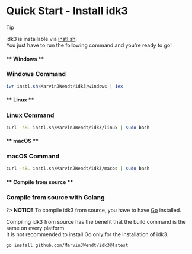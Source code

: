 # Quick Start - Install idk3

> [!TIP]
> idk3 is installable via [instl.sh](https://instl.sh).\
> You just have to run the following command and you're ready to go!

<!-- tabs:start -->

#### ** Windows **

### Windows Command

```powershell
iwr instl.sh/MarvinJWendt/idk3/windows | iex
```

#### ** Linux **

### Linux Command

```bash
curl -sSL instl.sh/MarvinJWendt/idk3/linux | sudo bash
```

#### ** macOS **

### macOS Command

```bash
curl -sSL instl.sh/MarvinJWendt/idk3/macos | sudo bash
```

#### ** Compile from source **

### Compile from source with Golang

?> **NOTICE**
To compile idk3 from source, you have to have [Go](https://golang.org/) installed.

Compiling idk3 from source has the benefit that the build command is the same on every platform.\
It is not recommended to install Go only for the installation of idk3.

```command
go install github.com/MarvinJWendt/idk3@latest
```

<!-- tabs:end -->
